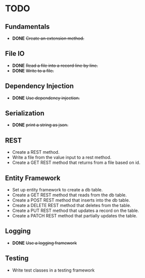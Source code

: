 # TODO

## Fundamentals
* **DONE** ~~Create an extension method.~~

## File IO
* **DONE** ~~Read a file into a record line by line.~~
* **DONE** ~~Write to a file.~~

## Dependency Injection
* **DONE** ~~Use dependency injection.~~

## Serialization
* **DONE** ~~print a string as json.~~

## REST
* Create a REST method.
* Write a file from the value input to a rest method.
* Create a GET REST method that returns from a file based on id.

## Entity Framework
* Set up entity framework to create a db table.
* Create a GET REST method that reads from the db table.
* Create a POST REST method that inserts into the db table.
* Create a DELETE REST method that deletes from the table.
* Create a PUT REST method that updates a record on the table.
* Create a PATCH REST method that partially updates the table.

## Logging
* **DONE** ~~Use a logging framework~~

## Testing
* Write test classes in a testing framework